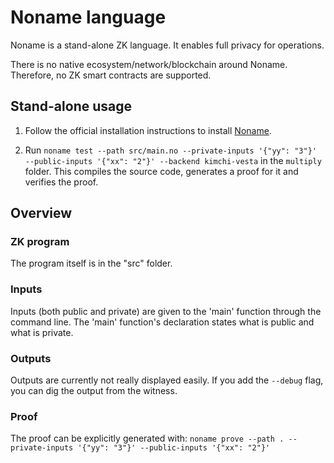 # Noname language

Noname is a stand-alone ZK language. It enables full privacy for operations.

There is no native ecosystem/network/blockchain around Noname. Therefore, no ZK smart contracts are supported.

## Stand-alone usage

1. Follow the official installation instructions to install [Noname](https://github.com/zksecurity/noname?tab=readme-ov-file#quick-start).

1. Run `noname test --path src/main.no --private-inputs '{"yy": "3"}' --public-inputs '{"xx": "2"}' --backend kimchi-vesta` in the `multiply` folder. This compiles the source code, generates a proof for it and verifies the proof.

## Overview

### ZK program

The program itself is in the "src" folder.

### Inputs

Inputs (both public and private) are given to the 'main' function through the command line. The 'main' function's declaration states what is public and what is private.

### Outputs

Outputs are currently not really displayed easily. If you add the `--debug` flag, you can dig the output from the witness.

### Proof

The proof can be explicitly generated with: `noname prove --path . --private-inputs '{"yy": "3"}' --public-inputs '{"xx": "2"}' `
